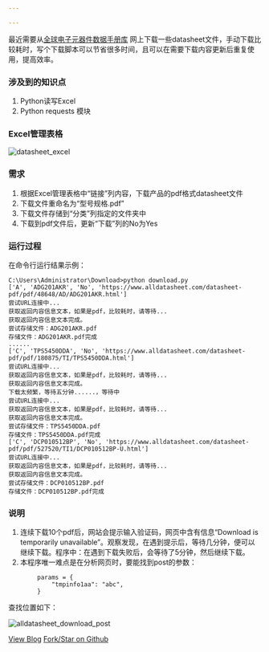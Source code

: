 ```yaml
---

---
```


 

最近需要从[全球电子元器件数据手册库](https://www.alldatasheet.com/) 网上下载一些datasheet文件，手动下载比较耗时，写个下载脚本可以节省很多时间，且可以在需要下载内容更新后重复使用，提高效率。

### 涉及到的知识点

1. Python读写Excel
2. Python requests 模块

### Excel管理表格

![datasheet_excel](https://github.com/zhenzhang20/zhenzhang20.github.io/tree/master/2020/08/25/2020-08-25-Use-Python-Requests-Download-Alldatasheet/2020-08-25-datasheet_excel.png)



### 需求

1. 根据Excel管理表格中“链接”列内容，下载产品的pdf格式datasheet文件
2. 下载文件重命名为“型号规格.pdf”
3. 下载文件存储到“分类”列指定的文件夹中
4. 下载到pdf文件后，更新“下载”列的No为Yes



### 运行过程

在命令行运行结果示例：

```
C:\Users\Administrator\Download>python download.py
['A', 'ADG201AKR', 'No', 'https://www.alldatasheet.com/datasheet-pdf/pdf/48648/AD/ADG201AKR.html']
尝试URL连接中...
获取返回内容信息文本，如果是pdf，比较耗时，请等待...
获取返回内容信息文本完成。
尝试存储文件：ADG201AKR.pdf
存储文件：ADG201AKR.pdf完成
......
['C', 'TPS5450DDA', 'No', 'https://www.alldatasheet.com/datasheet-pdf/pdf/180875/TI/TPS5450DDA.html']
尝试URL连接中...
获取返回内容信息文本，如果是pdf，比较耗时，请等待...
获取返回内容信息文本完成。
下载太频繁，等待五分钟......，等待中
尝试URL连接中...
获取返回内容信息文本，如果是pdf，比较耗时，请等待...
获取返回内容信息文本完成。
尝试存储文件：TPS5450DDA.pdf
存储文件：TPS5450DDA.pdf完成
['C', 'DCP010512BP', 'No', 'https://www.alldatasheet.com/datasheet-pdf/pdf/527520/TI1/DCP010512BP-U.html']
尝试URL连接中...
获取返回内容信息文本，如果是pdf，比较耗时，请等待...
获取返回内容信息文本完成。
尝试存储文件：DCP010512BP.pdf
存储文件：DCP010512BP.pdf完成
```

### 说明

1. 连续下载10个pdf后，网站会提示输入验证码，网页中含有信息“Download is temporarily unavailable”。观察发现，在遇到提示后，等待几分钟，便可以继续下载。程序中：在遇到下载失败后，会等待了5分钟，然后继续下载。
2. 本程序唯一难点是在分析网页时，要能找到post的参数：

```
        params = {
            "tmpinfo1aa": "abc",
        }
```



查找位置如下： 

![alldatasheet_download_post](https://github.com/zhenzhang20/zhenzhang20.github.io/tree/master/2020/08/25/2020-08-25-Use-Python-Requests-Download-Alldatasheet/2020-08-25-alldatasheet_download_post.png)



[View Blog](http://www.xiejiashan8.com/2020/08/25/2020-08-25-Use-Python-Requests-Download-Alldatasheet/)
[Fork/Star on Github](https://github.com/zhenzhang20/Alldatasheet)


